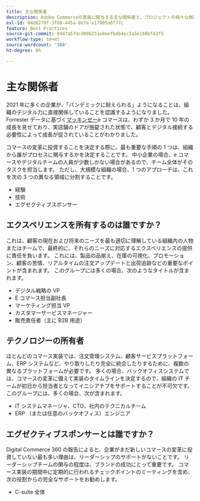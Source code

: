 ```yaml
---
title: 主な関係者
description: Adobe Commerceの実装に関与する主な関係者と、プロジェクトの様々な側面を所有する主な関係者を確認します。
exl-id: 04d8270f-3f68-445a-8e7a-e17905a6f77c
feature: Best Practices
source-git-commit: 94d7a57dcd006251e8eefbdb4ec3a5e140bf43f9
workflow-type: tm+mt
source-wordcount: '388'
ht-degree: 0%

---
```


# 主な関係者

2021 年に多くの企業が、「パンデミックに耐えられる」ようになることは、組織のデジタル力に直接関係していることを認識するようになりました。 Forrester データに基づく[マッキンゼー](https://www.mckinsey.com/business-functions/strategy-and-corporate-finance/our-insights/five-fifty-the-quickening)e コマースは、わずか 3 か月で 10 年の成長を見せており、実店舗のドアが施錠された状態で、顧客とデジタル接続する必要性によって成長が促されていることがわかりました。

コマースの変革に投資することを決定する際に、最も重要な手順の 1 つは、組織から誰がプロセスに関与するかを決定することです。 中小企業の場合、e コマースやデジタルチームの人員が少数しかない場合があるので、チーム全体がそのタスクを担当します。 ただし、大規模な組織の場合、1 つのアプローチは、これを次の 3 つの異なる領域に分割することです。

- 経験
- 技術
- エグゼクティブスポンサー

## エクスペリエンスを所有するのは誰ですか？

これは、顧客の現在および将来のニーズを最も適切に理解している組織内の人物またはチームで、最終的に、それらのニーズに対応するエクスペリエンスの提供に責任を負います。 これには、製品の品揃え、在庫の可視化、プロモーション、顧客の苦情、リアルタイムの注文アップデートと出荷追跡などの重要なポイントが含まれます。 このグループには多くの場合、次のようなタイトルが含まれます。

- デジタル戦略の VP
- E コマース担当副社長
- マーケティング担当 VP
- カスタマーサービスマネージャー
- 販売責任者（主に B2B 用途）

## テクノロジーの所有者

ほとんどのコマース実装では、注文管理システム、顧客サービスプラットフォーム、ERP システムなど、やり取りしたり完全に統合したりするために、複数の異なるプラットフォームが必要です。 多くの場合、バックオフィスシステムでは、コマースの変革に備えて実装のタイムラインを決定するので、組織の IT チームが初日から担当者となってイニシアチブをサポートすることが不可欠です。 このグループには、多くの場合、次が含まれます。

- IT システムマネージャ、CTO、社内のテクニカルチーム
- ERP （または任意のバックオフィス）エンジニア

## エグゼクティブスポンサーとは誰ですか？

Digital Commerce 360 の報告によると、企業がまだ新しいコマースの変革に投資していない最も多い理由は、リーダーシップのサポートがないことです。 リーダーシップチームの関与の程度は、ブランドの成功にとって重要です。 コマース実装の期間中に定期的に行われるチェックポイントのミーティングを含め、次の役割からの完全なサポートをお勧めします。

- C-suite 全体
